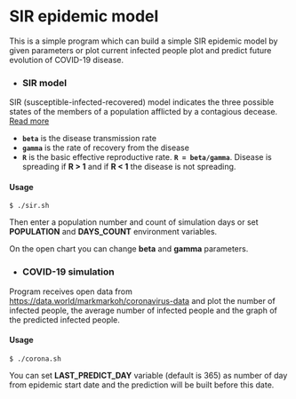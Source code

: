 # SIR epidemic model
This is a simple program which can build a simple SIR epidemic model by given parameters
or plot current infected people plot and predict future evolution of COVID-19 disease.
* ### SIR model
SIR (susceptible-infected-recovered) model indicates the three possible states of the members of a population
afflicted by a contagious decease. [Read more](https://en.wikipedia.org/wiki/Compartmental_models_in_epidemiology#The_SIR_model)
* **`beta`** is the disease transmission rate
* **`gamma`** is the rate of recovery from the disease
* **`R`** is the basic effective reproductive rate. **`R = beta/gamma`**. 
Disease is spreading if **R > 1** and if **R < 1** the disease is not spreading.

#### Usage
```
$ ./sir.sh
```
Then enter a population number and count of simulation days or set 
**POPULATION** and **DAYS_COUNT** environment variables.

On the open chart you can change **beta** and **gamma** parameters.

* ### COVID-19 simulation
Program receives open data from https://data.world/markmarkoh/coronavirus-data 
and plot the number of infected people, the average number of infected people 
and the graph of the predicted infected people.

#### Usage
```
$ ./corona.sh
```
You can set **LAST_PREDICT_DAY** variable (default is 365) as number of day from epidemic start date 
and the prediction will be built before this date.